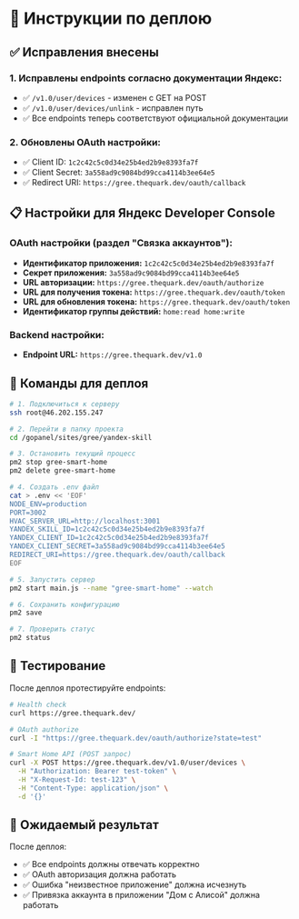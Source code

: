 # 🚀 Инструкции по деплою

## ✅ Исправления внесены

### 1. Исправлены endpoints согласно документации Яндекс:
- ✅ `/v1.0/user/devices` - изменен с GET на POST
- ✅ `/v1.0/user/devices/unlink` - исправлен путь
- ✅ Все endpoints теперь соответствуют официальной документации

### 2. Обновлены OAuth настройки:
- ✅ Client ID: `1c2c42c5c0d34e25b4ed2b9e8393fa7f`
- ✅ Client Secret: `3a558ad9c9084bd99cca4114b3ee64e5`
- ✅ Redirect URI: `https://gree.thequark.dev/oauth/callback`

## 📋 Настройки для Яндекс Developer Console

### OAuth настройки (раздел "Связка аккаунтов"):
- **Идентификатор приложения:** `1c2c42c5c0d34e25b4ed2b9e8393fa7f`
- **Секрет приложения:** `3a558ad9c9084bd99cca4114b3ee64e5`
- **URL авторизации:** `https://gree.thequark.dev/oauth/authorize`
- **URL для получения токена:** `https://gree.thequark.dev/oauth/token`
- **URL для обновления токена:** `https://gree.thequark.dev/oauth/token`
- **Идентификатор группы действий:** `home:read home:write`

### Backend настройки:
- **Endpoint URL:** `https://gree.thequark.dev/v1.0`

## 🔧 Команды для деплоя

```bash
# 1. Подключиться к серверу
ssh root@46.202.155.247

# 2. Перейти в папку проекта
cd /gopanel/sites/gree/yandex-skill

# 3. Остановить текущий процесс
pm2 stop gree-smart-home
pm2 delete gree-smart-home

# 4. Создать .env файл
cat > .env << 'EOF'
NODE_ENV=production
PORT=3002
HVAC_SERVER_URL=http://localhost:3001
YANDEX_SKILL_ID=1c2c42c5c0d34e25b4ed2b9e8393fa7f
YANDEX_CLIENT_ID=1c2c42c5c0d34e25b4ed2b9e8393fa7f
YANDEX_CLIENT_SECRET=3a558ad9c9084bd99cca4114b3ee64e5
REDIRECT_URI=https://gree.thequark.dev/oauth/callback
EOF

# 5. Запустить сервер
pm2 start main.js --name "gree-smart-home" --watch

# 6. Сохранить конфигурацию
pm2 save

# 7. Проверить статус
pm2 status
```

## 🧪 Тестирование

После деплоя протестируйте endpoints:

```bash
# Health check
curl https://gree.thequark.dev/

# OAuth authorize
curl -I "https://gree.thequark.dev/oauth/authorize?state=test"

# Smart Home API (POST запрос)
curl -X POST https://gree.thequark.dev/v1.0/user/devices \
  -H "Authorization: Bearer test-token" \
  -H "X-Request-Id: test-123" \
  -H "Content-Type: application/json" \
  -d '{}'
```

## 🎯 Ожидаемый результат

После деплоя:
- ✅ Все endpoints должны отвечать корректно
- ✅ OAuth авторизация должна работать
- ✅ Ошибка "неизвестное приложение" должна исчезнуть
- ✅ Привязка аккаунта в приложении "Дом с Алисой" должна работать 